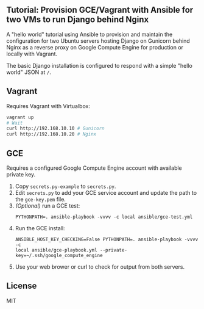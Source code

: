 ## Tutorial: Provision GCE/Vagrant with Ansible for two VMs to run Django behind Nginx
A "hello world" tutorial using Ansible to provision and maintain the
configuration for two Ubuntu servers hosting Django on Gunicorn behind
Nginx as a reverse proxy on Google Compute Engine for production or locally
with Vagrant.

The basic Django installation is configured to respond with a simple "hello
world" JSON at `/`.

## Vagrant
Requires Vagrant with Virtualbox:

```sh
vagrant up
# Wait
curl http://192.168.10.10 # Gunicorn
curl http://192.168.10.20 # Nginx
```

## GCE

Requires a configured Google Compute Engine account with available private key.

1. Copy `secrets.py-example` to `secrets.py`.
2. Edit `secrets.py` to add your GCE service account and update the path to the
   `gce-key.pem` file.
3. *(Optional)* run a GCE test:
   ```
   PYTHONPATH=. ansible-playbook -vvvv -c local ansible/gce-test.yml
   ```
4. Run the GCE install:
   ```
   ANSIBLE_HOST_KEY_CHECKING=False PYTHONPATH=. ansible-playbook -vvvv -c
   local ansible/gce-playbook.yml --private-key=~/.ssh/google_compute_engine
   ```
5. Use your web brower or curl to check for output from both servers.


## License

MIT
